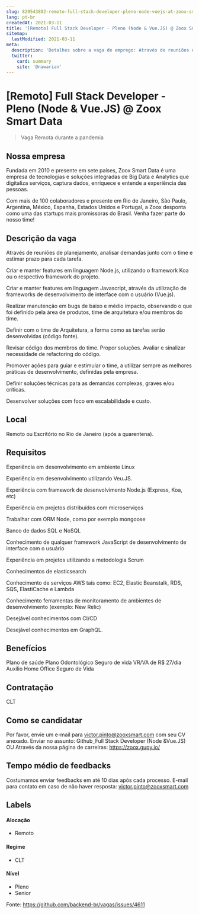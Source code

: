 ```yaml
---
slug: 829543802-remoto-full-stack-developer-pleno-node-vuejs-at-zoox-smart-data
lang: pt-br
createdAt: 2021-03-11
title: '[Remoto] Full Stack Developer - Pleno (Node & Vue.JS) @ Zoox Smart Data - Vaga de Emprego'
sitemap:
  lastModified: 2021-03-11
meta:
  description: 'Detalhes sobre a vaga de emprego: Através de reuniões de planejamento, analisar demandas junto com o time e estimar prazo para cada tarefa. Criar e manter features em linguagem Node.js, utilizando o framework Koa ou o respectivo framework do projeto. Criar e manter features em linguagem Javascript, através da utilização de frameworks de desenvolvimento de interface com o usuário (Vue.js). Realizar manutenção em bugs de baixo e médio impacto, observando o que foi definido pela área de produtos, time de arquitetura e/ou membros do time. Definir com o time de Arquitetura, a forma como as tarefas serão desenvolvidas (código fonte). Revisar código dos membros do time. Propor soluções. Avaliar e sinalizar necessidade de refactoring do código. Promover ações para guiar e estimular o time, a utilizar sempre as melhores práticas de desenvolvimento, definidas pela empresa. Definir soluções técnicas para as demandas complexas, graves e/ou críticas. Desenvolver soluções com foco em escalabilidade e custo.'
  twitter:
    card: summary
    site: '@nawarian'
---
```


# [Remoto] Full Stack Developer - Pleno (Node & Vue.JS) @ Zoox Smart Data

<!--
==================================================
Caso a vaga for remoto durante a pandemia informar no texto "Remoto durante o covid"
==================================================
-->
<!-- 
==================================================
POR FAVOR, SÓ POSTE SE A VAGA FOR PARA BACK-END!

Não faça distinção de gênero no título da vaga.

Use: "Back-End Developer" ao invés de 
"Desenvolvedor Back-End" \o/

Exemplo: `[São Paulo] Back-End Developer @ NOME DA EMPRESA`
==================================================
-->
<!--
==================================================
Caso a vaga for remoto durante a pandemia deixar a linha abaixo
==================================================
-->
> Vaga Remota durante a pandemia

## Nossa empresa

Fundada em 2010 e presente em sete países, Zoox Smart Data é uma empresa de tecnologias e soluções integradas de Big Data e Analytics que digitaliza serviços, captura dados, enriquece e entende a experiência das pessoas.

Com mais de 100 colaboradores e presente em Rio de Janeiro, São Paulo, Argentina, México, Espanha, Estados Unidos e Portugal, a Zoox desponta como uma das startups mais promissoras do Brasil. Venha fazer parte do nosso time!

## Descrição da vaga

Através de reuniões de planejamento, analisar demandas junto com o time e estimar prazo para cada tarefa.

Criar e manter features em linguagem Node.js, utilizando o framework Koa ou o respectivo framework do projeto.

Criar e manter features em linguagem Javascript, através da utilização de frameworks de desenvolvimento de interface com o usuário (Vue.js).

Realizar manutenção em bugs de baixo e médio impacto, observando o que foi definido pela área de produtos, time de arquitetura e/ou membros do time.

Definir com o time de Arquitetura, a forma como as tarefas serão desenvolvidas (código fonte).

Revisar código dos membros do time. Propor soluções. Avaliar e sinalizar necessidade de refactoring do código.

Promover ações para guiar e estimular o time, a utilizar sempre as melhores práticas de desenvolvimento, definidas pela empresa.

Definir soluções técnicas para as demandas complexas, graves e/ou críticas.

Desenvolver soluções com foco em escalabilidade e custo.

## Local

Remoto ou Escritório no Rio de Janeiro (após a quarentena).

## Requisitos

Experiência em desenvolvimento em ambiente Linux

Experiência em desenvolvimento utilizando Veu.JS.

Experiência com framework de desenvolvimento Node.js (Express, Koa, etc)

Experiência em projetos distribuídos com microserviços

Trabalhar com ORM Node, como por exemplo mongoose

Banco de dados SQL e NoSQL

Conhecimento de qualquer framework JavaScript de desenvolvimento de interface com o usuário

Experiência em projetos utilizando a metodologia Scrum

Conhecimentos de elasticsearch

Conhecimento de serviços AWS tais como: EC2, Elastic Beanstalk, RDS, SQS, ElastiCache e Lambda

Conhecimento ferramentas de monitoramento de ambientes de desenvolvimento (exemplo: New Relic)

Desejável conhecimentos com CI/CD

Desejável conhecimentos em GraphQL.

## Benefícios

Plano de saúde
Plano Odontológico
Seguro de vida
VR/VA de R$ 27/dia
Auxílio Home Office
Seguro de Vida


## Contratação

CLT

## Como se candidatar

Por favor, envie um e-mail para victor.pinto@zooxsmart.com com seu CV anexado. Enviar no assunto: Github_Full Stack Developer (Node &Vue.JS)
OU
Através da nossa página de carreiras: https://zoox.gupy.io/

## Tempo médio de feedbacks

Costumamos enviar feedbacks em até 10 dias após cada processo.
E-mail para contato em caso de não haver resposta: victor.pinto@zooxsmart.com

## Labels
<!-- retire os labels que não fazem sentido à vaga -->

#### Alocação
- Remoto

#### Regime
- CLT


#### Nível
- Pleno
- Senior





Fonte: https://github.com/backend-br/vagas/issues/4611